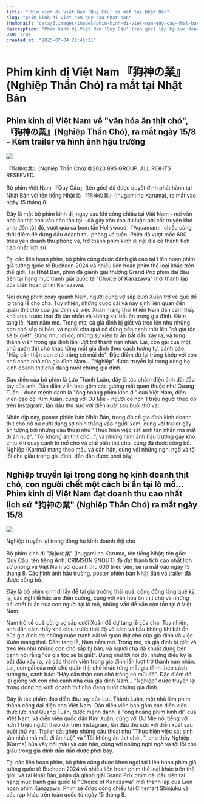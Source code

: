 ```yaml
---
title: "Phim kinh dị Việt Nam 'Quy Cầu' ra mắt tại Nhật Bản"
slug: "phim-kinh-di-viet-nam-quy-cau-nhat-ban"
thumbnail: "data/6.images/images/phim-kinh-di-viet-nam-quy-cau-nhat-ban.webp"
description: "Phim kinh dị Việt Nam 'Quy Cầu' (tên gốc) lập kỷ lục doanh thu tại quê nhà và được khen ngợi tại liên hoan phim quốc tế, sẽ ra mắt tại Nhật Bản ngày 15/8."
use: true
created_at: "2025-07-04 21:45:21"
---
```


# Phim kinh dị Việt Nam 『狗神の業』 (Nghiệp Thần Chó) ra mắt tại Nhật Bản

## Phim kinh dị Việt Nam về "văn hóa ăn thịt chó",『狗神の業』(Nghiệp Thần Chó), ra mắt ngày 15/8 - Kèm trailer và hình ảnh hậu trường

![](/images/20250704-00010028-realsound-000-1-view.webp)

『狗神の業』(Nghiệp Thần Chó) ©2023 89S GROUP. ALL RIGHTS RESERVED.

Bộ phim Việt Nam 『Quy Cầu』(tên gốc) đã được quyết định phát hành tại Nhật Bản với tên tiếng Nhật là 『狗神の業』(Inugami no Karuma), ra mắt vào ngày 15 tháng 8.

Đây là một bộ phim kinh dị, ngay sau khi công chiếu tại Việt Nam - nơi văn hóa ăn thịt chó vẫn còn tồn tại - đã gây xôn xao dư luận bởi cốt truyện khó chịu đến tột độ, vượt qua cả bom tấn Hollywood 『Aquaman』 chiếu cùng thời điểm để đứng đầu doanh thu phòng vé tuần. Phim đã vượt mốc 600 triệu yên doanh thu phòng vé, trở thành phim kinh dị nội địa có thành tích cao nhất lịch sử.

Tại các liên hoan phim, bộ phim cũng được đánh giá cao tại Liên hoan phim giả tưởng quốc tế Bucheon 2024 và nhiều liên hoan phim thể loại khác trên thế giới. Tại Nhật Bản, phim đã giành giải thưởng Grand Prix phim dài đầu tiên tại hạng mục tranh giải quốc tế "Choice of Kanazawa" mới thành lập của Liên hoan phim Kanazawa.

Nội dung phim xoay quanh Nam, người cùng vợ sắp cưới Xuân trở về quê để lo tang lễ cho cha. Tuy nhiên, những cuộc cãi vã nảy sinh liên quan đến quán thịt chó của gia đình và việc Xuân mang thai khiến Nam dần cảm thấy khó chịu trước thái độ tàn nhẫn và không khí bất ổn trong gia đình. Đêm tang lễ, Nam nằm mơ. Trong mơ, cả gia đình bị giết và treo lên như những con chó sắp bị bán, và người cha quá cố đứng bên cạnh thốt lên "cả gia tộc sẽ bị giết". Đúng như lời đó, những sự kiện bí ẩn bắt đầu xảy ra, và từng thành viên trong gia đình lần lượt trở thành nạn nhân. Lai, con gái của một chủ quán thịt chó khác từng mất gia đình theo cách tương tự, cảnh báo: "Hãy cẩn thận con chó trắng có mũi đỏ". Đặc điểm đó lại trùng khớp với con chó canh nhà của gia đình Nam... "Nghiệp" được truyền lại trong dòng họ kinh doanh thịt chó đang nuốt chửng gia đình.

Đạo diễn của bộ phim là Lưu Thành Luân, đây là tác phẩm điện ảnh dài đầu tay của anh. Dàn diễn viên bao gồm các gương mặt quen thuộc như Quang Tuấn - được mệnh danh là "ông hoàng phim kinh dị" của Việt Nam, diễn viên gạo cội Kim Xuân, cùng với DJ Mie - người có hơn 1 triệu người theo dõi trên Instagram, lần đầu thử sức với diễn xuất sau buổi thử vai.

Nhân dịp này, poster phiên bản Nhật Bản, trong đó cả gia đình kinh doanh thịt chó nở nụ cười đáng sợ nhìn thẳng vào người xem, cùng với trailer gây ấn tượng bởi những câu thoại như "Thực hiện việc sát sinh tàn nhẫn mà mất đi ân huệ", "Tôi không ăn thịt chó...", và những hình ảnh hậu trường gây khó chịu khi quay cảnh lò mổ chó và chế biến thịt chó, cũng đã được công bố. Nghiệp (Karma) mang theo máu và oán hận, cùng với những nghi ngờ và tội lỗi che giấu trong gia đình, dần dần được phơi bày.

## Nghiệp truyền lại trong dòng họ kinh doanh thịt chó, con người chết một cách bí ẩn tại lò mổ... Phim kinh dị Việt Nam đạt doanh thu cao nhất lịch sử "狗神の業" (Nghiệp Thần Chó) ra mắt ngày 15/8

![](/images/20250704-00000017-eiga-000-1-view.webp)

Nghiệp truyền lại trong dòng họ kinh doanh thịt chó

Bộ phim kinh dị "狗神の業" (Inugami no Karuma, tên tiếng Nhật; tên gốc: Quy Cầu; tên tiếng Anh: CRIMSON SNOUT) đã đạt thành tích cao nhất lịch sử phòng vé Việt Nam với doanh thu 600 triệu yên, sẽ ra mắt vào ngày 15 tháng 8. Các hình ảnh hậu trường, poster phiên bản Nhật Bản và trailer đã được công bố.

Đây là bộ phim kinh dị lấy đề tài gia trưởng thái quá, cộng đồng làng quê kỳ lạ, các nghi lễ hắc ám điên cuồng, cùng với văn hóa ăn thịt chó và những cái chết bí ẩn của con người tại lò mổ, những vấn đề vẫn còn tồn tại ở Việt Nam.

Nam trở về quê cùng vợ sắp cưới Xuân để dự tang lễ của cha. Tuy nhiên, anh dần cảm thấy khó chịu trước thái độ vô cảm và bầu không khí bất ổn của gia đình do những cuộc tranh cãi về quán thịt chó của gia đình và việc Xuân mang thai. Đêm tang lễ, Nam nằm mơ. Trong mơ, cả gia đình bị giết và treo lên như những con chó sắp bị bán, và người cha đã khuất đứng bên cạnh nói rằng "cả gia tộc sẽ bị giết". Đúng như lời nói đó, những điều kỳ lạ bắt đầu xảy ra, và các thành viên trong gia đình lần lượt trở thành nạn nhân. Lai, con gái của một chủ quán thịt chó khác từng mất gia đình theo cách tương tự, cảnh báo: "Hãy cẩn thận con chó trắng có mũi đỏ". Đặc điểm đó lại giống với con chó canh nhà của gia đình Nam... "Nghiệp" được truyền lại trong dòng họ kinh doanh thịt chó đang nuốt chửng gia đình.

Đây là tác phẩm đạo diễn đầu tay của Lưu Thành Luân, một nhà làm phim thành công đại diện cho Việt Nam. Dàn diễn viên bao gồm các diễn viên thực lực như Quang Tuấn, được mệnh danh là "ông hoàng phim kinh dị" của Việt Nam, và diễn viên quốc dân Kim Xuân, cùng với DJ Mie nổi tiếng với hơn 1 triệu người theo dõi trên Instagram, lần đầu thử sức với diễn xuất sau buổi thử vai. Trailer cắt ghép những câu thoại như "Thực hiện việc sát sinh tàn nhẫn mà mất đi ân huệ" và "Tôi không ăn thịt chó...", cho thấy Nghiệp (Karma) bủa vây bởi máu và oán hận, cùng với những nghi ngờ và tội lỗi che giấu trong gia đình dần dần được phơi bày.

Tại các liên hoan phim, bộ phim cũng được khen ngợi tại Liên hoan phim giả tưởng quốc tế Bucheon 2024 và nhiều liên hoan phim thể loại khác trên thế giới, và tại Nhật Bản, phim đã giành giải Grand Prix phim dài đầu tiên tại hạng mục tranh giải quốc tế "Choice of Kanazawa" mới thành lập của Liên hoan phim Kanazawa. Phim sẽ được công chiếu tại Cinemart Shinjuku và các rạp khác trên toàn quốc từ ngày 15 tháng 8.